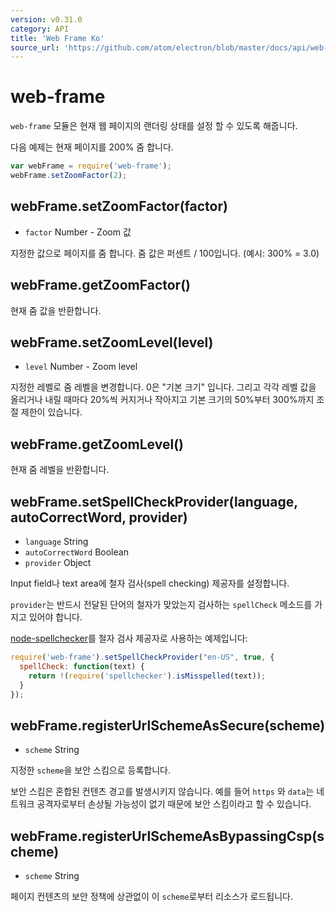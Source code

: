 ```yaml
---
version: v0.31.0
category: API
title: 'Web Frame Ko'
source_url: 'https://github.com/atom/electron/blob/master/docs/api/web-frame-ko.md'
---
```


# web-frame

`web-frame` 모듈은 현재 웹 페이지의 랜더링 상태를 설정 할 수 있도록 해줍니다.

다음 예제는 현재 페이지를 200% 줌 합니다.

```javascript
var webFrame = require('web-frame');
webFrame.setZoomFactor(2);
```

## webFrame.setZoomFactor(factor)

* `factor` Number - Zoom 값

지정한 값으로 페이지를 줌 합니다. 줌 값은 퍼센트 / 100입니다. (예시: 300% = 3.0)

## webFrame.getZoomFactor()

현재 줌 값을 반환합니다.

## webFrame.setZoomLevel(level)

* `level` Number - Zoom level

지정한 레벨로 줌 레벨을 변경합니다. 0은 "기본 크기" 입니다.
그리고 각각 레벨 값을 올리거나 내릴 때마다 20%씩 커지거나 작아지고 기본 크기의 50%부터 300%까지 조절 제한이 있습니다.

## webFrame.getZoomLevel()

현재 줌 레벨을 반환합니다.

## webFrame.setSpellCheckProvider(language, autoCorrectWord, provider)

* `language` String
* `autoCorrectWord` Boolean
* `provider` Object

Input field나 text area에 철자 검사(spell checking) 제공자를 설정합니다.

`provider`는 반드시 전달된 단어의 철자가 맞았는지 검사하는 `spellCheck` 메소드를 가지고 있어야 합니다.

[node-spellchecker][spellchecker]를 철자 검사 제공자로 사용하는 예제입니다:

```javascript
require('web-frame').setSpellCheckProvider("en-US", true, {
  spellCheck: function(text) {
    return !(require('spellchecker').isMisspelled(text));
  }
});
```

## webFrame.registerUrlSchemeAsSecure(scheme)

* `scheme` String

지정한 `scheme`을 보안 스킴으로 등록합니다.

보안 스킴은 혼합된 컨텐츠 경고를 발생시키지 않습니다. 예를 들어 `https` 와 `data`는 네트워크 공격자로부터 손상될 가능성이 없기 때문에 보안 스킴이라고 할 수 있습니다.

## webFrame.registerUrlSchemeAsBypassingCsp(scheme)

* `scheme` String

페이지 컨텐츠의 보안 정책에 상관없이 이 `scheme`로부터 리소스가 로드됩니다.

[spellchecker]: https://github.com/atom/node-spellchecker
